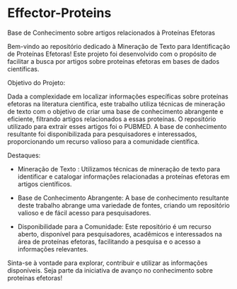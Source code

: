 # Effector-Proteins
Base de Conhecimento sobre artigos relacionados à Proteínas Efetoras

Bem-vindo ao repositório dedicado à Mineração de Texto para Identificação de Proteínas Efetoras! Este projeto foi desenvolvido com o propósito de facilitar a busca por artigos sobre proteínas efetoras em bases de dados científicas.

Objetivo do Projeto:

Dada a complexidade em localizar informações específicas sobre proteínas efetoras na literatura científica, este trabalho utiliza técnicas de mineração de texto com o objetivo de criar uma base de conhecimento abrangente e eficiente, filtrando artigos relacionados a essas proteínas. O repositório utilizado para extrair esses artigos foi o PUBMED. A base de conhecimento resultante foi disponibilizada para pesquisadores e interessados, proporcionando um recurso valioso para a comunidade científica.

Destaques:

- Mineração de Texto : Utilizamos técnicas de mineração de texto para identificar e catalogar informações relacionadas a proteínas efetoras em artigos científicos.

- Base de Conhecimento Abrangente: A base de conhecimento resultante deste trabalho abrange uma variedade de fontes, criando um repositório valioso e de fácil acesso para pesquisadores.

- Disponibilidade para a Comunidade: Este repositório é um recurso aberto, disponível para pesquisadores, acadêmicos e interessados na área de proteínas efetoras, facilitando a pesquisa e o acesso a informações relevantes.

Sinta-se à vontade para explorar, contribuir e utilizar as informações disponíveis. Seja parte da iniciativa de avanço no conhecimento sobre proteínas efetoras!
